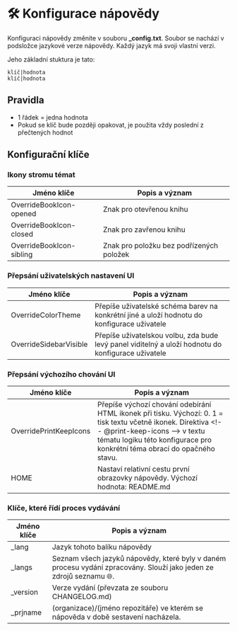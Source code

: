 # 🛠️ Konfigurace nápovědy

Konfiguraci nápovědy změníte v souboru **_config.txt**. Soubor se nachází v podsložce jazykové verze nápovědy. Každý jazyk má svoji vlastní verzi.

Jeho základní stuktura je tato:

```
klíč|hodnota
klíč|hodnota
```

## Pravidla

- 1 řádek = jedna hodnota
- Pokud se klíč bude později opakovat, je použita vždy poslední z přečtených hodnot

## Konfigurační klíče

### Ikony stromu témat

| Jméno klíče | Popis a význam |
|---|---|
| OverrideBookIcon-opened | Znak pro otevřenou knihu |
| OverrideBookIcon-closed | Znak pro zavřenou knihu |
| OverrideBookIcon-sibling | Znak pro položku bez podřízených položek |

### Přepsání uživatelských nastavení UI

| Jméno klíče | Popis a význam |
|---|---|
| OverrideColorTheme | Přepíše uživatelské schéma barev na konkrétní jiné a uloží hodnotu do konfigurace uživatele |
| OverrideSidebarVisible | Přepíše uživatelskou volbu, zda bude levý panel viditelný a uloží hodnotu do konfigurace uživatele |

### Přepsání výchozího chování UI

| Jméno klíče | Popis a význam |
|---|---|
| OverridePrintKeepIcons | Přepíše výchozí chování odebírání HTML ikonek při tisku. Výchozí: 0. 1 = tisk textu včetně ikonek. Direktiva \<\!-- @print-keep-icons --\> v textu tématu logiku této konfigurace pro konkrétní téma obrací do opačného stavu. |
| HOME | Nastaví relativní cestu první obrazovky nápovědy. Výchozí hodnota: README.md |

### Klíče, které řídí proces vydávání
| Jméno klíče | Popis a význam |
|---|---|
| _lang | Jazyk tohoto balíku nápovědy |
| _langs | Seznam všech jazyků nápovědy, které byly v daném procesu vydání zpracovány. Slouží jako jeden ze zdrojů seznamu 🌐. |
| _version | Verze vydání (převzata ze souboru CHANGELOG.md) |
| _prjname | (organizace)/(jméno repozitáře) ve kterém se nápověda v době sestavení nacházela. |
